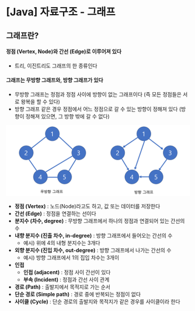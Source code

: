 # [Java] 자료구조 - 그래프



 

## 그래프란?

#### 정점 (Vertex, Node)와 간선 (Edge)로 이루어져 있다

- 트리, 이진트리도 그래프의 한 종류인다



#### 그래프는 무방향 그래프와, 방향 그래프가 있다

- 무방향 그래프는 정점과 정점 사이에 방향이 없는 그래프이다 (즉 모든 정점들은 서로 왕복을 할 수 있다)
- 방향 그래프 같은 경우 정점에서 어느 정점으로 갈 수 있는 방향이 정해져 있다 (방향이 정해져 있으면, 그 방향 밖에 갈 수 없다)

<img src="21_제로베이스_Java_자료구조_그래프.assets/image-20230624150351098.png" alt="image-20230624150351098" style="zoom:50%;" />

- **정점 (Vertex)** : 노드(Node)라고도 하고, 값 또는 데이터를 저장한다
- **간선 (Edge)** : 정점을 연결하는 선이다
- **분지수 (차수, degree)** : 무방향 그래프에서 하나의 정점과 연결되어 있는 간선의 수
- **내향 분지수 (진출 차수, in-degree)** : 방향 그래프에서 들어오는 간선의 수
  - 예시) 위에 4의 내형 분지수는 3개다
- **외향 분지수 (진입 차수, out-degree)** : 방향 그래프에서 나가는 간선의 수
  - 예시) 방향 그래프에서 1의 집입 차수는 3개이
- **인접**
  - **인접 (adjacent)** : 정점 사이 간선이 있다
  - **부속 (Incident)** : 정점과 간선 사이 관계
- **경로 (Path)** : 출발지에서 목적지로 가는 순서
- **단순 경로 (Simple path)** : 경로 중에 반복되는 정점이 없다
- **사이클 (Cycle)** : 단순 경로의 출발지와 목적지가 같은 경우를 사이클이라 한다
